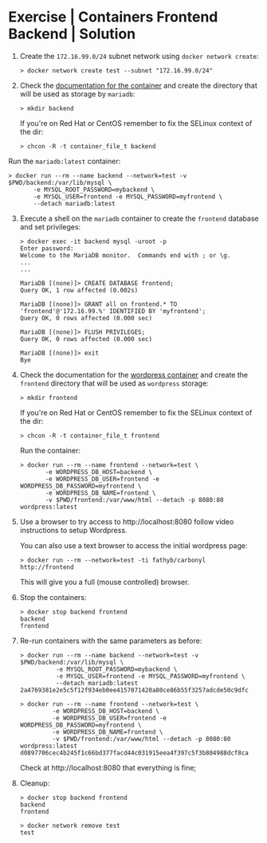 # Exercise | Containers Frontend Backend | Solution

1. Create the `172.16.99.0/24` subnet network using `docker network create`:

   ```console
   > docker network create test --subnet "172.16.99.0/24"
   ```

2. Check the [documentation for the container](https://hub.docker.com/_/mariadb/)
   and create the directory that will be used as storage by `mariadb`:

   ```console
   > mkdir backend
   ```

   If you're on Red Hat or CentOS remember to fix the SELinux context of the
   dir:

   ```console
   > chcon -R -t container_file_t backend
   ```

  Run the `mariadb:latest` container:

   ```console
   > docker run --rm --name backend --network=test -v $PWD/backend:/var/lib/mysql \
          -e MYSQL_ROOT_PASSWORD=mybackend \
          -e MYSQL_USER=frontend -e MYSQL_PASSWORD=myfrontend \
          --detach mariadb:latest
   ```

3. Execute a shell on the `mariadb` container to create the `frontend` database
   and set privileges:

   ```console
   > docker exec -it backend mysql -uroot -p
   Enter password:
   Welcome to the MariaDB monitor.  Commands end with ; or \g.
   ...
   ...

   MariaDB [(none)]> CREATE DATABASE frontend;
   Query OK, 1 row affected (0.002s)

   MariaDB [(none)]> GRANT all on frontend.* TO 'frontend'@'172.16.99.%' IDENTIFIED BY 'myfrontend';
   Query OK, 0 rows affected (0.000 sec)

   MariaDB [(none)]> FLUSH PRIVILEGES;
   Query OK, 0 rows affected (0.000 sec)

   MariaDB [(none)]> exit
   Bye
   ```

4. Check the documentation for the [wordpress container](https://hub.docker.com/_/wordpress/)
   and create the `frontend` directory that will be used as `wordpress` storage:

   ```console
   > mkdir frontend
   ```

   If you're on Red Hat or CentOS remember to fix the SELinux context of the
   dir:

   ```console
   > chcon -R -t container_file_t frontend
   ```

   Run the container:

   ```console
   > docker run --rm --name frontend --network=test \
          -e WORDPRESS_DB_HOST=backend \
          -e WORDPRESS_DB_USER=frontend -e WORDPRESS_DB_PASSWORD=myfrontend \
          -e WORDPRESS_DB_NAME=frontend \
          -v $PWD/frontend:/var/www/html --detach -p 8080:80 wordpress:latest
   ```

5. Use a browser to try access to http://localhost:8080 follow video
   instructions to setup Wordpress.

   You can also use a text browser to access the initial wordpress page:

   ```console
   > docker run --rm --network=test -ti fathyb/carbonyl http://frontend
   ```

   This will give you a full (mouse controlled) browser.

6. Stop the containers:

   ```console
   > docker stop backend frontend
   backend
   frontend
   ```

7. Re-run containers with the same parameters as before:

   ```console
   > docker run --rm --name backend --network=test -v $PWD/backend:/var/lib/mysql \
             -e MYSQL_ROOT_PASSWORD=mybackend \
             -e MYSQL_USER=frontend -e MYSQL_PASSWORD=myfrontend \
             --detach mariadb:latest
   2a4769381e2e5c5f12f934eb0ee4157071420a80ce86b55f3257adcde50c9dfc

   > docker run --rm --name frontend --network=test \
            -e WORDPRESS_DB_HOST=backend \
            -e WORDPRESS_DB_USER=frontend -e WORDPRESS_DB_PASSWORD=myfrontend \
            -e WORDPRESS_DB_NAME=frontend \
            -v $PWD/frontend:/var/www/html --detach -p 8080:80 wordpress:latest
   d0897706cec4b245f1c66bd377facd44c031915eea4f397c5f3b804988dcf8ca
   ```

   Check at http://localhost:8080 that everything is fine;

8. Cleanup:

   ```console
   > docker stop backend frontend
   backend
   frontend

   > docker network remove test
   test
   ```
